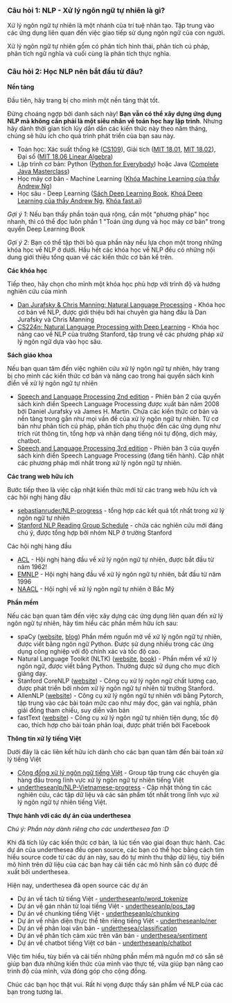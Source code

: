 ### Câu hỏi 1: NLP - Xử lý ngôn ngữ tự nhiên là gì?

Xử lý ngôn ngữ tự nhiên là một nhánh của trí tuệ nhân tạo. Tập trung vào các ứng dụng liên quan đến việc giao tiếp sử dụng ngôn ngữ của con người.

Xử lý ngôn ngữ tự nhiên gồm có phân tích hình thái, phân tích cú pháp, phân tích ngữ nghĩa và cuối cùng là phân tích thực nghĩa.

### Câu hỏi 2: Học NLP nên bắt đầu từ đâu?

**Nền tảng**

Đầu tiên, hãy trang bị cho mình một nền tảng thật tốt.

Đừng choáng ngợp bởi danh sách này! **Bạn vẫn có thể xây dựng ứng dụng NLP mà không cần phải là một siêu nhân về toán học hay lập trình**. Nhưng hãy dành thời gian tích lũy dần dần các kiến thức này theo năm tháng, chúng sẽ hữu ích cho quá trình phát triển của bạn sau này. 

* Toán học: Xác suất thống kê ([CS109](http://web.stanford.edu/class/cs109/)), Giải tích ([MIT 18.01](https://www.youtube.com/watch?v=jbIQW0gkgxo&list=PLE2215608E2574180), [MIT 18.02](https://www.youtube.com/watch?v=PxCxlsl_YwY&list=PL4C4C8A7D06566F38)), Đại số ([MIT 18.06 Linear Algebra](https://www.youtube.com/watch?list=PLE7DDD91010BC51F8&v=ZK3O402wf1c))
* Lập trình cơ bản: Python ([Python for Everybody](https://www.coursera.org/specializations/python)) hoặc Java ([Complete Java Masterclass](https://www.udemy.com/java-the-complete-java-developer-course/))
* Học máy cơ bản - Machine Learning ([Khóa Machine Learning của thầy Andrew Ng](https://www.coursera.org/learn/machine-learning))
* Học sâu - Deep Learning ([Sách Deep Learning Book](https://github.com/janishar/mit-deep-learning-book-pdf), [Khoá Deep Learning của thầy Andrew Ng](https://www.deeplearning.ai/), [Khóa fast.ai](http://www.fast.ai/))

*Gợi ý 1*: Nếu bạn thấy phần toán quá rộng, cần một "phương pháp" học nhanh, thì có thể đọc luôn phần 1 "Toán ứng dụng và học máy cơ bản" trong quyển Deep Learning Book

*Gợi ý 2*: Bạn có thể tập thời bỏ qua phần này nếu lựa chọn một trong những khóa học về NLP ở dưới. Hầu hết các khóa học về NLP đều có những nội dung giới thiệu tổng quan về các kiến thức cơ bản kể trên.
 
**Các khóa học**

Tiếp theo, hãy chọn cho mình một khóa học phù hợp với trình độ và hướng nghiên cứu của mình

* [Dan Jurafsky & Chris Manning: Natural Language Processing](https://www.youtube.com/watch?v=3Dt_yh1mf_U&list=PLQiyVNMpDLKnZYBTUOlSI9mi9wAErFtFm) - Khóa học cơ bản về NLP, được giới thiệu bởi hai chuyên gia hàng đầu là Dan Jurafsky và Chris Manning
* [CS224n: Natural Language Processing with Deep Learning](http://web.stanford.edu/class/cs224n/) - Khóa học nâng cao về NLP của trường Stanford, tập trung về các phương pháp xử lý ngôn ngữ dựa vào học sâu.

**Sách giáo khoa**

Nếu bạn quan tâm đến việc nghiên cứu xử lý ngôn ngữ tự nhiên, hãy trang bị cho mình các kiến thức cơ bản và nâng cao trong hai quyển sách kinh điển về xử lý ngôn ngữ tự nhiên

* [Speech and Language Processing 2nd edition](https://github.com/rain1024/slp2-pdf) - Phiên bản 2 của quyển sách kinh điển Speech Language Processing được xuất bản năm 2008 bởi Daniel Jurafsky và James H. Martin. Chứa các kiến thức cơ bản và nền tảng trong gần như mọi vấn đề của xử lý ngôn ngữ tự nhiên. Từ cơ bản như phân tích cú pháp, phân tích phụ thuộc đến các ứng dụng như trích rút thông tin, tổng hợp và nhận dạng tiếng nói tự động, dịch máy, chatbot.
* [Speech and Language Processing 3rd edition](https://web.stanford.edu/~jurafsky/slp3/) - Phiên bản 3 của quyển sách kinh điển Speech Language Processing (đang tiến hành). Cập nhật các phương pháp mới nhất trong xử lý ngôn ngữ tự nhiên. 

**Các trang web hữu ích**

Bước tiếp theo là việc cập nhật kiến thức mới từ các trang web hữu ích và các hội nghị hàng đầu

* [sebastianruder/NLP-progress](https://github.com/sebastianruder/NLP-progress) - tổng hợp các kết quả tốt nhất trong xử lý ngôn ngữ tự nhiên
* [Stanford NLP Reading Group Schedule](https://nlp.stanford.edu/read/) - chứa các nghiên cứu mới đáng chú ý, được tổng hợp bởi nhóm NLP ở trường Stanford

Các hội nghị hàng đầu

* [ACL](https://acl2018.org/) - Hội nghị hàng đầu về xử lý ngôn ngữ tự nhiên, được bắt đầu từ năm 1962!
* [EMNLP](http://emnlp2018.org/) - Hội nghị hàng đầu về xử lý ngôn ngữ tự nhiên, bắt đầu từ năm 1996
* [NAACL](http://naacl2018.org/) - Hội nghị về xử lý ngôn ngữ tự nhiên ở Bắc Mỹ

**Phần mềm**

Nếu các bạn quan tâm đến việc xây dựng các ứng dụng liên quan đến xử lý ngôn ngữ tự nhiên, hãy tìm hiểu các phần mềm hữu ích sau:

* spaCy ([website](https://spacy.io/), [blog](https://explosion.ai/blog/)) Phần mềm nguồn mở về xử lý ngôn ngữ tự nhiên, được viết bằng ngôn ngữ Python. Được sử dụng nhiều trong các ứng dụng công nghiệp với độ chính xác và tốc độ cao. 
* Natural Language Toolkit (NLTK) ([website](http://www.nltk.org/), [book](http://www.nltk.org/book/)) - Phần mềm về xử lý ngôn ngữ, được viết bằng Python. Thường được sử dụng cho mục đích giảng dạy.
* Stanford CoreNLP ([website](https://stanfordnlp.github.io/CoreNLP/)) - Công cụ xử lý ngôn ngữ chất lượng cao, được phát triển bởi nhóm xử lý ngôn ngữ tự nhiên từ trường Stanford. 
* AllenNLP ([website](https://allennlp.org/)) - Công cụ xử lý ngôn ngữ tự nhiên với bằng Pytorch, tập trung vào các bài toán mức cao như máy đọc, gán vai nghĩa, phân giải đồng tham chiếu, suy diễn văn bản 
* fastText ([website](https://fasttext.cc/)) - Công cụ xử lý ngôn ngữ tự nhiên tiện dụng, tốc độ cao, thích hợp cho bài toán phân loại, được phát triển bởi Facebook 

**Thông tin xử lý tiếng Việt**

Dưới đây là các liên kết hữu ích dành cho các bạn quan tâm đến bài toán xử lý tiếng Việt

* [Cộng đồng xử lý ngôn ngữ tiếng Việt](https://www.facebook.com/groups/vietnlp/) - Group tập trung các chuyên gia hàng đầu trong lĩnh vực xử lý ngôn ngữ tự nhiên tiếng Việt
* [undertheseanlp/NLP-Vietnamese-progress](https://github.com/undertheseanlp/NLP-Vietnamese-progress) - Cập nhật 
thông tin các nghiên cứu, các tập dữ liệu và các sản phẩm tốt nhất trong lĩnh vực xử lý ngôn ngữ tự nhiên tiếng Việt.

**Thực hành với các dự án của underthesea**

*Chú ý: Phần này dành riêng cho các underthesea fan :D*

Khi đã tích lũy các kiến thức cơ bản, là lúc tiến vào giai đoạn thực hành. Các dự án của underthesea đều open source, các bạn có thể học bằng cách tìm hiểu source code từ các dự án này, sau đó tự mình thu thập dữ liệu, tùy biến mô hình trên dữ liệu của các bạn hay cải tiến các mô hình sẵn có được đề xuất bởi underthesea. 

Hiện nay, underthesea đã open source các dự án 

* Dự án về tách từ tiếng Việt - [undertheseanlp/word_tokenize](https://github.com/undertheseanlp/word_tokenize)
* Dự án về gán nhãn từ loại tiếng Việt - [undertheseanlp/pos_tag](https://github.com/undertheseanlp/pos_tag)
* Dự án về chunking tiếng Việt - [undertheseanlp/chunking](https://github.com/undertheseanlp/chunking)
* Dự án về nhận diện thực thể tên riêng tiếng Việt - [undertheseanlp/ner](https://github.com/undertheseanlp/ner)
* Dự án về phân loại văn bản - [underthesea/classification](https://github.com/undertheseanlp/classification)
* Dự án về phân tích cảm xúc trên văn bản - [underthesea/sentiment](https://github.com/undertheseanlp/sentiment)
* Dự án về chatbot tiếng Việt cơ bản - [undertheseanlp/chatbot](https://github.com/undertheseanlp/chatbot)

Việc tìm hiểu, tùy biến và cải tiến những phần mềm mã nguồn mở có sẵn sẽ giúp bạn đưa những kiến thức của mình vào thực tế, vừa giúp bạn nâng cao trình độ của mình, vừa đóng góp cho cộng đồng. 

Chúc các bạn học thật vui. Rất hi vọng được thấy sản phẩm về NLP của các bạn trong tương lai. 
